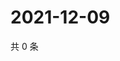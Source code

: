# 2021-12-09

共 0 条

<!-- BEGIN WEIBO -->
<!-- 最后更新时间 Thu Dec 09 2021 11:15:17 GMT+0800 (China Standard Time) -->

<!-- END WEIBO -->
